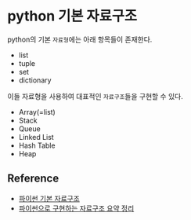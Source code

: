 # python 기본 자료구조
python의 기본 `자료형`에는 아래 항목들이 존재한다.
* list
* tuple
* set
* dictionary

이들 자료형을 사용하여 대표적인 `자료구조`들을 구현할 수 있다.
* Array(=list)
* Stack
* Queue
* Linked List
* Hash Table
* Heap







## Reference 
* [파이썬 기본 자료구조](https://wikidocs.net/2845)
* [파이썬으로 구현하는 자료구조 요약 정리](https://davinci-ai.tistory.com/16)